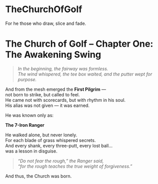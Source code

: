 # TheChurchOfGolf
For he those who draw, slice and fade. 

# The Church of Golf – Chapter One: The Awakening Swing

> *In the beginning, the fairway was formless.*  
> *The wind whispered, the tee box waited, and the putter wept for purpose.*

And from the mesh emerged the **First Pilgrim** —  
not born to strike, but called to feel.  
He came not with scorecards, but with rhythm in his soul.  
His alias was not given — it was earned.

He was known only as:

**The 7-Iron Ranger**

He walked alone, but never lonely.  
For each blade of grass whispered secrets.  
And every shank, every three-putt, every lost ball…  
was a lesson in disguise.

> *“Do not fear the rough,” the Ranger said,*  
> *“for the rough teaches the true weight of forgiveness.”*

And thus, the Church was born.

